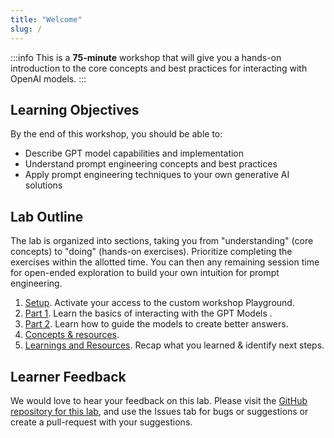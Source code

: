 ```yaml
---
title: "Welcome"
slug: /
---
```


:::info
This is a **75-minute** workshop that will give you a hands-on introduction to the core concepts and best practices for interacting with OpenAI models.
:::

## Learning Objectives

By the end of this workshop, you should be able to:

 - Describe GPT model capabilities and implementation
 - Understand prompt engineering concepts and best practices
 - Apply prompt engineering techniques to your own generative AI solutions


## Lab Outline

The lab is organized into sections, taking you from "understanding" (core concepts) to "doing" (hands-on exercises). Prioritize completing the exercises within the allotted time. You can then any remaining session time for open-ended exploration to build your own intuition for prompt engineering.

1. [Setup](/setup). Activate your access to the custom workshop Playground.
2. [Part 1](/Part-1-labs/Basic-Prompting/). Learn the basics of interacting with the GPT Models .
3. [Part 2](/Part-2-labs/System-Message/). Learn how to guide the models to ​create better answers.
4. [Concepts & resources](/Workshop-Interact-with-OpenAI-models/ai-models/).
5. [Learnings and Resources](/summary). Recap what you learned & identify next steps.


## Learner Feedback
We would love to hear your feedback on this lab. Please visit the [GitHub repository for this lab](https://github.com/microsoft/Workshop-Interact-with-OpenAI-models/), and use the Issues tab for bugs or suggestions or create a pull-request with your suggestions.

